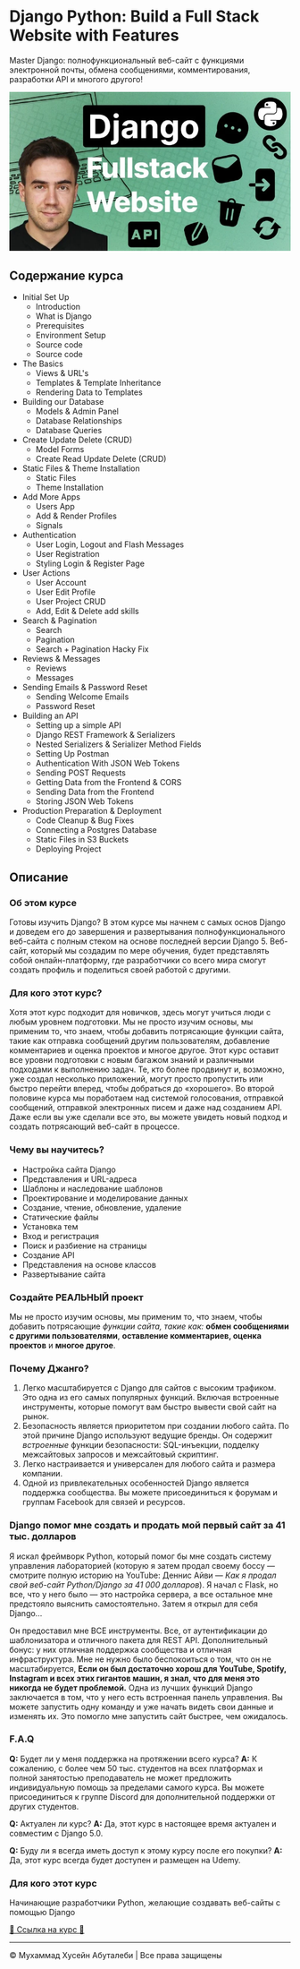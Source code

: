 <!-- ©©©©©©©©©©©©©©©©©©©©©©©© All Rights Are Reserved By Muhammad Husain Abootalebi ©©©©©©©©©©©©©©©©©©©©©©©©©©©©©©©©©© -->

# Django Python: Build a Full Stack Website with Features

Master Django: полнофункциональный веб-сайт с функциями электронной почты, обмена сообщениями, комментирования, разработки API и многого другого!

![Django Python: Build a Full Stack Website with Features](../../assets/Courses/Course%20Covers/0%20-%201%20-%20Django%20Complete%20Course.webp)

## Содержание курса

- Initial Set Up
  - Introduction
  - What is Django
  - Prerequisites
  - Environment Setup
  - Source code
  - Source code
- The Basics
  - Views & URL's
  - Templates & Template Inheritance
  - Rendering Data to Templates
- Building our Database
  - Models & Admin Panel
  - Database Relationships
  - Database Queries
- Create Update Delete (CRUD)
  - Model Forms
  - Create Read Update Delete (CRUD)
- Static Files & Theme Installation
  - Static Files
  - Theme Installation
- Add More Apps
  - Users App
  - Add & Render Profiles
  - Signals
- Authentication
  - User Login, Logout and Flash Messages
  - User Registration
  - Styling Login & Register Page
- User Actions
  - User Account
  - User Edit Profile
  - User Project CRUD
  - Add, Edit & Delete add skills
- Search & Pagination
  - Search
  - Pagination
  - Search + Pagination Hacky Fix
- Reviews & Messages
  - Reviews
  - Messages
- Sending Emails & Password Reset
  - Sending Welcome Emails
  - Password Reset
- Building an API
  - Setting up a simple API
  - Django REST Framework & Serializers
  - Nested Serializers & Serializer Method Fields
  - Setting Up Postman
  - Authentication With JSON Web Tokens
  - Sending POST Requests
  - Getting Data from the Frontend & CORS
  - Sending Data from the Frontend
  - Storing JSON Web Tokens
- Production Preparation & Deployment
  - Code Cleanup & Bug Fixes
  - Connecting a Postgres Database
  - Static Files in S3 Buckets
  - Deploying Project

## Описание

### Об этом курсе

Готовы изучить Django? В этом курсе мы начнем с самых основ Django и доведем его до завершения и развертывания полнофункционального веб-сайта с полным стеком на основе последней версии Django 5. Веб-сайт, который мы создадим по мере обучения, будет представлять собой онлайн-платформу, где разработчики со всего мира смогут создать профиль и поделиться своей работой с другими.

### Для кого этот курс?

Хотя этот курс подходит для новичков, здесь могут учиться люди с любым уровнем подготовки. Мы не просто изучим основы, мы применим то, что знаем, чтобы добавить потрясающие функции сайта, такие как отправка сообщений другим пользователям, добавление комментариев и оценка проектов и многое другое. Этот курс оставит все уровни подготовки с новым багажом знаний и различными подходами к выполнению задач. Те, кто более продвинут и, возможно, уже создал несколько приложений, могут просто пропустить или быстро перейти вперед, чтобы добраться до «хорошего». Во второй половине курса мы поработаем над системой голосования, отправкой сообщений, отправкой электронных писем и даже над созданием API. Даже если вы уже сделали все это, вы можете увидеть новый подход и создать потрясающий веб-сайт в процессе.

### Чему вы научитесь?

- Настройка сайта Django
- Представления и URL-адреса
- Шаблоны и наследование шаблонов
- Проектирование и моделирование данных
- Создание, чтение, обновление, удаление
- Статические файлы
- Установка тем
- Вход и регистрация
- Поиск и разбиение на страницы
- Создание API
- Представления на основе классов
- Развертывание сайта

### Создайте РЕАЛЬНЫЙ проект

Мы не просто изучим основы, мы применим то, что знаем, чтобы добавить потрясающие *функции сайта, такие как:* **обмен сообщениями с другими пользователями**, **оставление комментариев, оценка проектов** и **многое другое**.

### Почему Джанго?

1. Легко масштабируется с Django для сайтов с высоким трафиком. Это одна из его самых популярных функций. Включая встроенные инструменты, которые помогут вам быстро вывести свой сайт на рынок.
2. Безопасность является приоритетом при создании любого сайта. По этой причине Django используют ведущие бренды. Он содержит *встроенные* функции безопасности: SQL-инъекции, подделку межсайтовых запросов и межсайтовый скриптинг.
3. Легко настраивается и универсален для любого сайта и размера компании.
4. Одной из привлекательных особенностей Django является поддержка сообщества. Вы можете присоединиться к форумам и группам Facebook для связей и ресурсов.

### Django помог мне создать и продать мой первый сайт за 41 тыс. долларов

Я искал фреймворк Python, который помог бы мне создать систему управления лабораторией (которую я затем продал своему боссу — смотрите полную историю на YouTube: Деннис Айви — *Как я продал свой веб-сайт Python/Django за 41 000 долларов*). Я начал с Flask, но все, что у него было — это настройка сервера, а все остальное мне предстояло выяснить самостоятельно. Затем я открыл для себя Django...

Он предоставил мне ВСЕ инструменты. Все, от аутентификации до шаблонизатора и отличного пакета для REST API. Дополнительный бонус: у них отличная поддержка сообщества и отличная инфраструктура. Мне не нужно было беспокоиться о том, что он не масштабируется, **Если он был достаточно хорош для YouTube, Spotify, Instagram и всех этих гигантов машин, я знал, что для меня это никогда не будет проблемой.** Одна из лучших функций Django заключается в том, что у него есть встроенная панель управления. Вы можете запустить одну команду и уже начать видеть свои данные и изменять их. Это помогло мне запустить сайт быстрее, чем ожидалось.

### F.A.Q

**Q:** Будет ли у меня поддержка на протяжении всего курса?
**A:** К сожалению, с более чем 50 тыс. студентов на всех платформах и полной занятостью преподаватель не может предложить индивидуальную помощь за пределами самого курса. Вы можете присоединиться к группе Discord для дополнительной поддержки от других студентов.

**Q:** Актуален ли курс?
**A:** Да, этот курс в настоящее время актуален и совместим с Django 5.0.

**Q:** Буду ли я всегда иметь доступ к этому курсу после его покупки?
**A:** Да, этот курс всегда будет доступен и размещен на Udemy.

### Для кого этот курс

Начинающие разработчики Python, желающие создавать веб-сайты с помощью Django

[🔗 Ссылка на курс 🔗](https://www.udemy.com/course/python-django-2021-complete-course/?srsltid=AfmBOopVFupKzL4elOACUlCj3sL3y0MfMEDuBnBg4iJQEUhwRzHPSFhU&couponCode=ST21MT121624)

---

© Мухаммад Хусейн Абуталеби | Все права защищены

<!-- ©©©©©©©©©©©©©©©©©©©©©©©© All Rights Are Reserved By Muhammad Husain Abootalebi ©©©©©©©©©©©©©©©©©©©©©©©©©©©©©©©©©© -->
